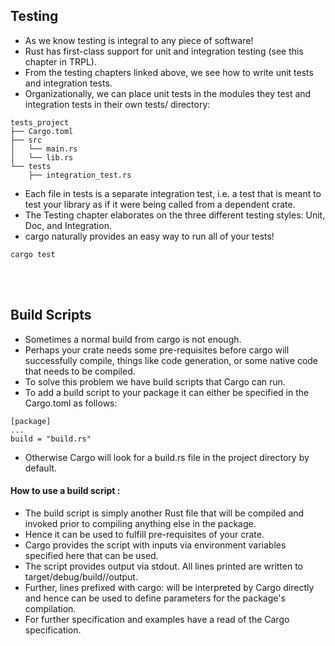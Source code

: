## Testing

- As we know testing is integral to any piece of software! 
- Rust has first-class support for unit and integration testing (see this chapter in TRPL).
- From the testing chapters linked above, we see how to write unit tests and integration tests.
- Organizationally, we can place unit tests in the modules they test and integration tests in their own tests/ directory:

```
tests_project
├── Cargo.toml
├── src
│   └── main.rs
│   └── lib.rs
└── tests
    ├── integration_test.rs

```

- Each file in tests is a separate integration test, i.e. a test that is meant to test your library as if it were being called from a dependent crate.
- The Testing chapter elaborates on the three different testing styles: Unit, Doc, and Integration.
- cargo naturally provides an easy way to run all of your tests!

```
cargo test
```

<br>
<br>

## Build Scripts
- Sometimes a normal build from cargo is not enough. 
- Perhaps your crate needs some pre-requisites before cargo will successfully compile, things like code generation, or some native code that needs to be compiled.
- To solve this problem we have build scripts that Cargo can run.
- To add a build script to your package it can either be specified in the Cargo.toml as follows:

```
[package]
...
build = "build.rs"

```
- Otherwise Cargo will look for a build.rs file in the project directory by default.

#### How to use a build script : 

- The build script is simply another Rust file that will be compiled and invoked prior to compiling anything else in the package.
- Hence it can be used to fulfill pre-requisites of your crate.
- Cargo provides the script with inputs via environment variables specified here that can be used.
- The script provides output via stdout. All lines printed are written to target/debug/build/<pkg>/output. 
- Further, lines prefixed with cargo: will be interpreted by Cargo directly and hence can be used to define parameters for the package's compilation.
- For further specification and examples have a read of the Cargo specification.
